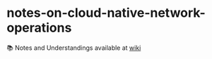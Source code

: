 # notes-on-cloud-native-network-operations

📚 Notes and Understandings available at [wiki](https://github.com/CynicDog/notes-on-cloud-native-network-operations/wiki)

